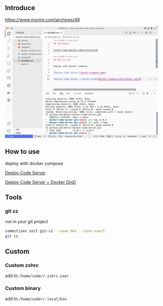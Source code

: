 ## Introduce

https://www.monlor.com/archives/49

![](16501800175865.jpg)

## How to use

deploy with docker compose

[Deploy Code Server](docker-compose.yaml)

[Deploy Code Server + Docker DinD](docker-compose-with-docker.yaml)

## Tools

### git cz

run in your git project

```bash
commitizen init git-cz --save-dev --save-exact
git cz
```

## Custom

### Custom zshrc

add to `/home/coder/.zshrc.user`

### Custom binary

add to `/home/coder/.local/bin`